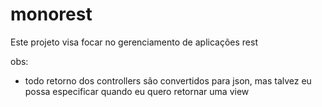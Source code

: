 # monorest

Este projeto visa focar no gerenciamento de aplicações rest

obs:
* todo retorno dos controllers são convertidos para json, mas talvez eu possa especificar quando eu quero retornar uma view
